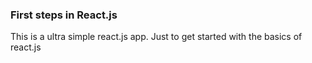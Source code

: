 ### First steps in React.js 

This is a ultra simple react.js app. 
Just to get started with the basics of react.js
